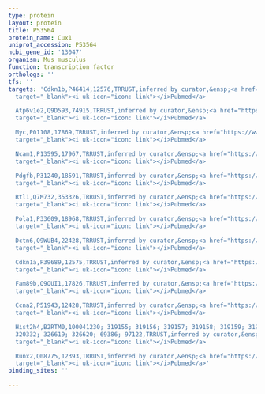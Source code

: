 ```yaml
---
type: protein
layout: protein
title: P53564
protein_name: Cux1
uniprot_accession: P53564
ncbi_gene_id: '13047'
organism: Mus musculus
function: transcription factor
orthologs: ''
tfs: ''
targets: 'Cdkn1b,P46414,12576,TRRUST,inferred by curator,&ensp;<a href="https://www.ncbi.nlm.nih.gov/pubmed/?term=19332113%5Buid%5D+OR+29087512%5Buid%5D"
  target="_blank"><i uk-icon="icon: link"></i>Pubmed</a>

  Atp6v1e2,Q9D593,74915,TRRUST,inferred by curator,&ensp;<a href="https://www.ncbi.nlm.nih.gov/pubmed/?term=10799595%5Buid%5D+OR+29087512%5Buid%5D"
  target="_blank"><i uk-icon="icon: link"></i>Pubmed</a>

  Myc,P01108,17869,TRRUST,inferred by curator,&ensp;<a href="https://www.ncbi.nlm.nih.gov/pubmed/?term=29087512%5Buid%5D+OR+18356167%5Buid%5D"
  target="_blank"><i uk-icon="icon: link"></i>Pubmed</a>

  Ncam1,P13595,17967,TRRUST,inferred by curator,&ensp;<a href="https://www.ncbi.nlm.nih.gov/pubmed/?term=7910552%5Buid%5D+OR+29087512%5Buid%5D"
  target="_blank"><i uk-icon="icon: link"></i>Pubmed</a>

  Pdgfb,P31240,18591,TRRUST,inferred by curator,&ensp;<a href="https://www.ncbi.nlm.nih.gov/pubmed/?term=12101240%5Buid%5D+OR+29087512%5Buid%5D"
  target="_blank"><i uk-icon="icon: link"></i>Pubmed</a>

  Rtl1,Q7M732,353326,TRRUST,inferred by curator,&ensp;<a href="https://www.ncbi.nlm.nih.gov/pubmed/?term=29087512%5Buid%5D+OR+9218488%5Buid%5D"
  target="_blank"><i uk-icon="icon: link"></i>Pubmed</a>

  Pola1,P33609,18968,TRRUST,inferred by curator,&ensp;<a href="https://www.ncbi.nlm.nih.gov/pubmed/?term=12665598%5Buid%5D+OR+29087512%5Buid%5D"
  target="_blank"><i uk-icon="icon: link"></i>Pubmed</a>

  Dctn6,Q9WUB4,22428,TRRUST,inferred by curator,&ensp;<a href="https://www.ncbi.nlm.nih.gov/pubmed/?term=29087512%5Buid%5D+OR+11969263%5Buid%5D"
  target="_blank"><i uk-icon="icon: link"></i>Pubmed</a>

  Cdkn1a,P39689,12575,TRRUST,inferred by curator,&ensp;<a href="https://www.ncbi.nlm.nih.gov/pubmed/?term=12438259%5Buid%5D+OR+29087512%5Buid%5D+OR+11584018%5Buid%5D"
  target="_blank"><i uk-icon="icon: link"></i>Pubmed</a>

  Fam89b,Q9QUI1,17826,TRRUST,inferred by curator,&ensp;<a href="https://www.ncbi.nlm.nih.gov/pubmed/?term=17015474%5Buid%5D+OR+29087512%5Buid%5D"
  target="_blank"><i uk-icon="icon: link"></i>Pubmed</a>

  Ccna2,P51943,12428,TRRUST,inferred by curator,&ensp;<a href="https://www.ncbi.nlm.nih.gov/pubmed/?term=19264965%5Buid%5D+OR+29087512%5Buid%5D"
  target="_blank"><i uk-icon="icon: link"></i>Pubmed</a>

  Hist2h4,B2RTM0,100041230; 319155; 319156; 319157; 319158; 319159; 319160; 319161;
  320332; 326619; 326620; 69386; 97122,TRRUST,inferred by curator,&ensp;<a href="https://www.ncbi.nlm.nih.gov/pubmed/?term=29087512%5Buid%5D+OR+12891711%5Buid%5D"
  target="_blank"><i uk-icon="icon: link"></i>Pubmed</a>

  Runx2,Q08775,12393,TRRUST,inferred by curator,&ensp;<a href="https://www.ncbi.nlm.nih.gov/pubmed/?term=29087512%5Buid%5D+OR+17060321%5Buid%5D"
  target="_blank"><i uk-icon="icon: link"></i>Pubmed</a>'
binding_sites: ''

---
```

